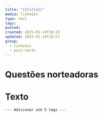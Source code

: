 ```yaml
---
title: "{{title}}"
media: linkedin
type: text
tags: 
posted: 
created: 2025-01-14T18:23
updated: 2025-01-14T18:57
group:
  - linkedin
  - post:texto
---
```


# Questões norteadoras

# Texto  

```tags
--- Adicionar até 5 tags ---
```

